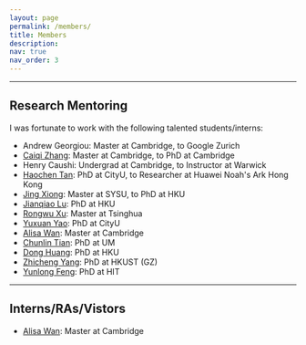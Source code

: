 ```yaml
---
layout: page
permalink: /members/
title: Members
description: 
nav: true
nav_order: 3
---
```


---
## Research Mentoring
I was fortunate to work with the following talented students/interns:
- Andrew Georgiou: Master at Cambridge, to Google Zurich
- [Caiqi Zhang](https://caiqizh.github.io/): Master at Cambridge, to PhD at Cambridge
- Henry Caushi: Undergrad at Cambridge, to Instructor at Warwick
- [Haochen Tan](https://namco0816.github.io/): PhD at CityU, to Researcher at Huawei Noah's Ark Hong Kong
- [Jing Xiong](https://menik1126.github.io/): Master at SYSU, to PhD at HKU
- [Jianqiao Lu](https://jianqiaolu.github.io/): PhD at HKU
- [Rongwu Xu](https://rongwuxu.com/): Master at Tsinghua
- [Yuxuan Yao](https://scholar.google.com.hk/citations?user=PLe5qQEAAAAJ&hl=zh-CN): PhD at CityU
- [Alisa Wan](https://yingjia.one/): Master at Cambridge
- [Chunlin Tian](https://clin0212.github.io/): PhD at UM
- [Dong Huang](https://huangd1999.github.io/): PhD at HKU
- [Zhicheng Yang](https://yangzhch6.github.io/): PhD at HKUST (GZ)
- [Yunlong Feng](https://resume.alongwy.top/#anchor_about): PhD at HIT


---
## Interns/RAs/Vistors
- [Alisa Wan](https://yingjia.one/): Master at Cambridge
